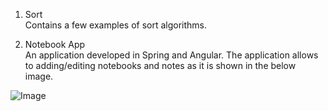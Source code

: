 

1. Sort <br />
Contains a few examples of sort algorithms.

2. Notebook App <br />
An application developed in Spring and Angular. 
The application allows to adding/editing notebooks and notes as it is shown in the below image. 

![Image](https://i.imgur.com/gZxfH5C.png)
